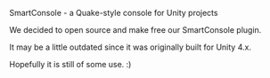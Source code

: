 SmartConsole - a Quake-style console for Unity projects

We decided to open source and make free our SmartConsole plugin.

It may be a little outdated since it was originally built for Unity 4.x.

Hopefully it is still of some use. :)
